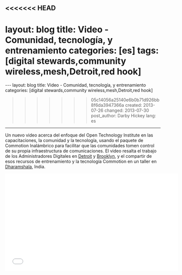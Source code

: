 <<<<<<< HEAD
---
layout: blog
title: Video - Comunidad, tecnología, y entrenamiento
categories: [es]
tags: [digital stewards,community wireless,mesh,Detroit,red hook]
=======
﻿---
layout: blog
title: Video - Comunidad, tecnología, y entrenamiento
categories: [digital stewards,community wireless,mesh,Detroit,red hook]
>>>>>>> 05c14056a25140e6b0b71d926bb8f6da3947366a
created: 2013-07-26
changed: 2013-07-30
post_author: Darby Hickey
lang: es
---
  Un nuevo video acerca del enfoque del Open Technology Institute en las capacitaciones, la comunidad y la tecnología, usando el paquete de Commotion Inalámbrico para facilitar que las comunidades tomen control de su propia infraestructura de comunicaciones. El video resalta el trabajo de los Administradores Digitales en <a href="http://inthetank.newamerica.net/podcast/2013/05/detroit-gone-wired">Detroit</a> y <a href="http://brooklyn.ny1.com/content/top_stories/179131/red-hook-group-bridges-digital-gap-left-by-storm">Brooklyn</a>, y el compartir de esos recursos de entrenamiento y la tecnología Commotion en un taller en <a href="https://commotionwireless.net/blog/commotion-travels-india-first-international-workshop">Dharamshala</a>, India.
<iframe allowfullscreen="" frameborder="0" height="315" src="//www.youtube.com/embed/aBzyH09DeLo?rel=0" width="560"></iframe>
 

